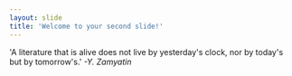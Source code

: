 ```yaml
---
layout: slide
title: 'Welcome to your second slide!'
---
```

'A literature that is alive does not live by yesterday's clock, nor by today's but by tomorrow's.' *-Y. Zamyatin*
